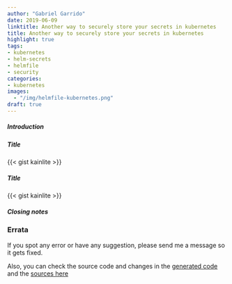 ```yaml
---
author: "Gabriel Garrido"
date: 2019-06-09
linktitle: Another way to securely store your secrets in kubernetes
title: Another way to securely store your secrets in kubernetes
highlight: true
tags:
- kubernetes
- helm-secrets
- helmfile
- security
categories:
- kubernetes
images:
  - "/img/helmfile-kubernetes.png"
draft: true
---
```


##### **Introduction**

##### **Title**
{{< gist kainlite  >}}

##### **Title**
{{< gist kainlite  >}}

##### **Closing notes**

### Errata
If you spot any error or have any suggestion, please send me a message so it gets fixed.

Also, you can check the source code and changes in the [generated code](https://github.com/kainlite/kainlite.github.io) and the [sources here](https://github.com/kainlite/blog)
